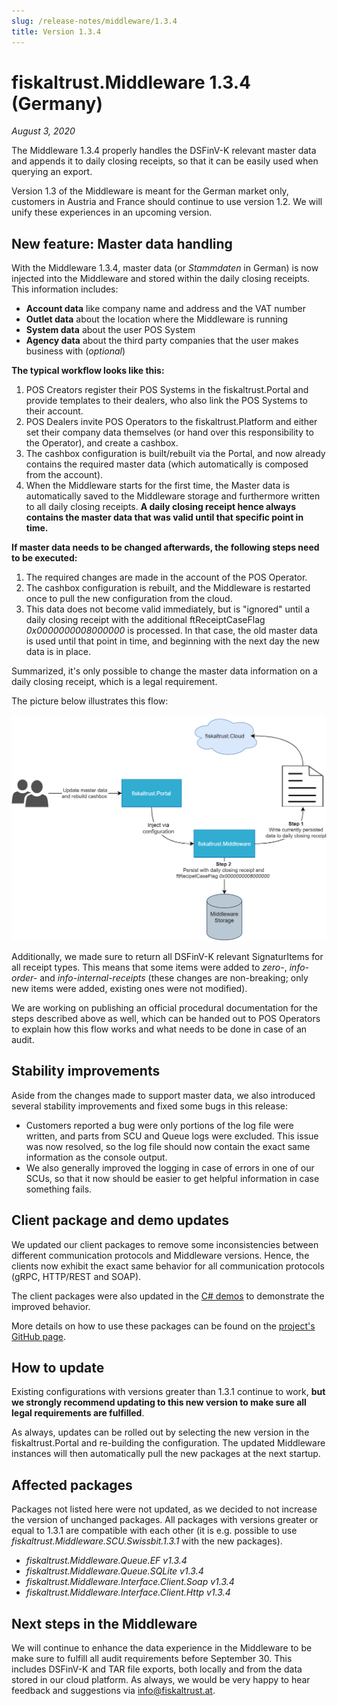 ```yaml
---
slug: /release-notes/middleware/1.3.4
title: Version 1.3.4
---
```


# fiskaltrust.Middleware 1.3.4 (Germany)
_August 3, 2020_

The Middleware 1.3.4 properly handles the DSFinV-K relevant master data and appends it to daily closing receipts, so that it can be easily used when querying an export.

<div class="alert alert--warning" role="alert">Version 1.3 of the Middleware is meant for the German market only, customers in Austria and France should continue to use version 1.2. We will unify these experiences in an upcoming version.</div>

## New feature: Master data handling
With the Middleware 1.3.4, master data (or _Stammdaten_ in German) is now injected into the Middleware and stored within the daily closing receipts. This information includes:
- **Account data** like company name and address and the VAT number
- **Outlet data** about the location where the Middleware is running
- **System data** about the user POS System
- **Agency data** about the third party companies that the user makes business with (_optional_)

**The typical workflow looks like this:**
1. POS Creators register their POS Systems in the fiskaltrust.Portal and provide templates to their dealers, who also link the POS Systems to their account.
2. POS Dealers invite POS Operators to the fiskaltrust.Platform and either set their company data themselves (or hand over this responsibility to the Operator), and create a cashbox.
3. The cashbox configuration is built/rebuilt via the Portal, and now already contains the required master data (which automatically is composed from the account).
4. When the Middleware starts for the first time, the Master data is automatically saved to the Middleware storage and furthermore written to all daily closing receipts. **A daily closing receipt hence always contains the master data that was valid until that specific point in time.**

**If master data needs to be changed afterwards, the following steps need to be executed:**
1. The required changes are made in the account of the POS Operator.
2. The cashbox configuration is rebuilt, and the Middleware is restarted once to pull the new configuration from the cloud.
3. This data does not become valid immediately, but is "ignored" until a daily closing receipt with the additional ftReceiptCaseFlag _0x0000000008000000_ is processed. In that case, the old master data is used until that point in time, and beginning with the next day the new data is in place.

Summarized, it's only possible to change the master data information on a daily closing receipt, which is a legal requirement.

The picture below illustrates this flow:

![master-data-flow](images/1.3.4/master-data-flow.png)

Additionally, we made sure to return all DSFinV-K relevant SignaturItems for all receipt types. This means that some items were added to _zero-_, _info-order-_ and _info-internal-receipts_ (these changes are non-breaking; only new items were added, existing ones were not modified).

We are working on publishing an official procedural documentation for the steps described above as well, which can be handed out to POS Operators to explain how this flow works and what needs to be done in case of an audit.

## Stability improvements
Aside from the changes made to support master data, we also introduced several stability improvements and fixed some bugs in this release:
- Customers reported a bug were only portions of the log file were written, and parts from SCU and Queue logs were excluded. This issue was now resolved, so the log file should now contain the exact same information as the console output.
- We also generally improved the logging in case of errors in one of our SCUs, so that it now should be easier to get helpful information in case something fails.

## Client package and demo updates
We updated our client packages to remove some inconsistencies between different communication protocols and Middleware versions. Hence, the clients now exhibit the exact same behavior for all communication protocols (gRPC, HTTP/REST and SOAP).

The client packages were also updated in the [C# demos](https://github.com/fiskaltrust/middleware-demo-dotnet) to demonstrate the improved behavior.

More details on how to use these packages can be found on the [project's GitHub page](https://github.com/fiskaltrust/middleware-interface-dotnet).

## How to update
Existing configurations with versions greater than 1.3.1 continue to work, **but we strongly recommend updating to this new version to make sure all legal requirements are fulfilled**.

As always, updates can be rolled out by selecting the new version in the fiskaltrust.Portal and re-building the configuration. The updated Middleware instances will then automatically pull the new packages at the next startup.

## Affected packages
Packages not listed here were not updated, as we decided to not increase the version of unchanged packages. All packages with versions greater or equal to 1.3.1 are compatible with each other (it is e.g. possible to use _fiskaltrust.Middleware.SCU.Swissbit.1.3.1_ with the new packages).

- _fiskaltrust.Middleware.Queue.EF v1.3.4_
- _fiskaltrust.Middleware.Queue.SQLite v1.3.4_
- _fiskaltrust.Middleware.Interface.Client.Soap v1.3.4_
- _fiskaltrust.Middleware.Interface.Client.Http v1.3.4_


## Next steps in the Middleware
We will continue to enhance the data experience in the Middleware to be make sure to fulfill all audit requirements before September 30. This includes DSFinV-K and TAR file exports, both locally and from the data stored in our cloud platform. As always, we would be very happy to hear feedback and suggestions via [info@fiskaltrust.at](mailto:info@fiskaltrust.at).
